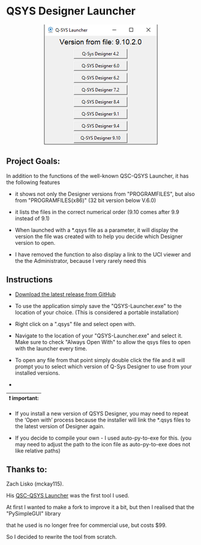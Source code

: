 # QSYS Designer Launcher

<!--
![screenshot](screenshots/screen2.PNG?raw=true)
 -->
 <p align="center">
  <img src="screenshots/screen2.PNG?raw=true" />
</p>

## Project Goals:

In addition to the functions of the well-known QSC-QSYS Launcher, it has the following features

- it shows not only the Designer versions from "PROGRAMFILES", but also from "PROGRAMFILES(x86)" (32 bit version below V.6.0)

- it lists the files in the correct numerical order (9.10 comes after 9.9 instead of 9.1)

- When launched with a *.qsys file as a parameter, it will display the version the file was created with to help you decide which Designer version to open.

- I have removed the function to also display a link to the UCI viewer and the the Administrator, because I very rarely need this

## Instructions

- [Download the latest release from GitHub](https://github.com/UW-WMW/QSYS-Launcher/releases)

- To use the application simply save the "QSYS-Launcher.exe" to the location of your choice. (This is considered a portable installation)

- Right click on a ".qsys" file and select open with.

- Navigate to the location of your "QSYS-Launcher.exe" and select it. Make sure to check "Always Open With" to allow the qsys files to open with the launcher every time.

- To open any file from that point simply double click the file and it will prompt you to select which version of Q-Sys Designer to use from your installed versions.
- 
| :exclamation:  important:   |
|-----------------------------------------|
- If you install a new version of QSYS Designer, you may need to repeat the ‘Open with’ process because the installer will link the *.qsys files to the latest version of Designer again.

- If you decide to compile your own - I used auto-py-to-exe for this. (you may need to adjust the path to the icon file as auto-py-to-exe does not like relative paths)

## Thanks to:

Zach Lisko (mckay115).

His [QSC-QSYS Launcher](https://github.com/mckay115/QSC-QSYS-Launcher) was the first tool I used.

At first I wanted to make a fork to improve it a bit, but then I realised that the "PySimpleGUI" library

that he used is no longer free for commercial use, but costs $99.

So I decided to rewrite the tool from scratch.
